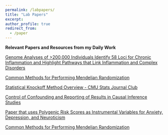 ```yaml
---
permalink: /labpapers/
title: "Lab Papers"
excerpt: 
author_profile: true
redirect_from: 
  - /paper
---
```


**Relevant Papers and Resources from my Daily Work**

[Genome Analyses of >200,000 Individuals Identify 58 Loci for Chronic Inflammation and Highlight Pathways that Link Inflammation and Complex Disorders](https://www.cell.com/ajhg/fulltext/S0002-9297(18)30320-3#%20)

[Common Methods for Performing Mendelian Randomization](https://www.frontiersin.org/articles/10.3389/fcvm.2018.00051/full)

[Statistical Knockoff Method Overview - CMU Stats Journal Club](https://www.stat.cmu.edu/~ryantibs/journalclub/knockoff.pdf)

[Control of Confounding and Reporting of Results in Causal Inference Studies](https://www.atsjournals.org/doi/epdf/10.1513/AnnalsATS.201808-564PS)

[Paper that uses Polygenic Risk Scores as Instrumental Variables for Anxiety, Depression, and Neuroticism](https://molecularbrain.biomedcentral.com/articles/10.1186/s13041-022-00954-3)

[Common Methods for Performing Mendelian Randomization](https://www.frontiersin.org/articles/10.3389/fcvm.2018.00051/full)





